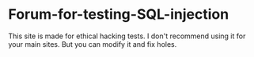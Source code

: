 # Forum-for-testing-SQL-injection
 This site is made for ethical hacking tests. I don't recommend using it for your main sites. But you can modify it and fix holes.
 
